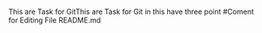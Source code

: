 This are Task for GitThis are Task for Git
in this have three point
#Coment for Editing File README.md
